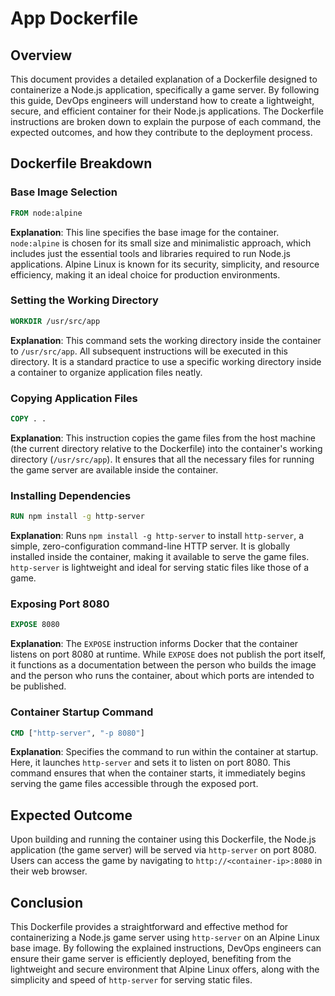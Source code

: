 # App Dockerfile

## Overview

This document provides a detailed explanation of a Dockerfile designed to containerize a Node.js application, specifically a game server. By following this guide, DevOps engineers will understand how to create a lightweight, secure, and efficient container for their Node.js applications. The Dockerfile instructions are broken down to explain the purpose of each command, the expected outcomes, and how they contribute to the deployment process.

## Dockerfile Breakdown

### Base Image Selection

```dockerfile
FROM node:alpine
```

**Explanation**: This line specifies the base image for the container. `node:alpine` is chosen for its small size and minimalistic approach, which includes just the essential tools and libraries required to run Node.js applications. Alpine Linux is known for its security, simplicity, and resource efficiency, making it an ideal choice for production environments.

### Setting the Working Directory

```dockerfile
WORKDIR /usr/src/app
```

**Explanation**: This command sets the working directory inside the container to `/usr/src/app`. All subsequent instructions will be executed in this directory. It is a standard practice to use a specific working directory inside a container to organize application files neatly.

### Copying Application Files

```dockerfile
COPY . .
```

**Explanation**: This instruction copies the game files from the host machine (the current directory relative to the Dockerfile) into the container's working directory (`/usr/src/app`). It ensures that all the necessary files for running the game server are available inside the container.

### Installing Dependencies

```dockerfile
RUN npm install -g http-server
```

**Explanation**: Runs `npm install -g http-server` to install `http-server`, a simple, zero-configuration command-line HTTP server. It is globally installed inside the container, making it available to serve the game files. `http-server` is lightweight and ideal for serving static files like those of a game.

### Exposing Port 8080

```dockerfile
EXPOSE 8080
```

**Explanation**: The `EXPOSE` instruction informs Docker that the container listens on port 8080 at runtime. While `EXPOSE` does not publish the port itself, it functions as a documentation between the person who builds the image and the person who runs the container, about which ports are intended to be published.

### Container Startup Command

```dockerfile
CMD ["http-server", "-p 8080"]
```

**Explanation**: Specifies the command to run within the container at startup. Here, it launches `http-server` and sets it to listen on port 8080. This command ensures that when the container starts, it immediately begins serving the game files accessible through the exposed port.

## Expected Outcome

Upon building and running the container using this Dockerfile, the Node.js application (the game server) will be served via `http-server` on port 8080. Users can access the game by navigating to `http://<container-ip>:8080` in their web browser.

## Conclusion

This Dockerfile provides a straightforward and effective method for containerizing a Node.js game server using `http-server` on an Alpine Linux base image. By following the explained instructions, DevOps engineers can ensure their game server is efficiently deployed, benefiting from the lightweight and secure environment that Alpine Linux offers, along with the simplicity and speed of `http-server` for serving static files.